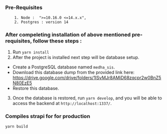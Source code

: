 ### Pre-Requisites

```
    1. Node :  ">=10.16.0 <=14.x.x",
    2. Postgres : version 14
```

### After compeleting installation of above mentioned pre-requisites, follow these steps :

1. Run `yarn install`
2. After the project is installed next step will be database setup.
* Create a PostgreSQL database named `medha_sis`.
* Download this database dump from the provided link here: https://drive.google.com/drive/folders/1lSvMJr8AMiD68zqcpr2w0BnZ5N80EzE5
* Restore this database.
3. Once the database is restored, run `yarn develop`, and you will be able to access the backend at `http://localhost:1337/`.


### Compiles strapi for for production
```
yarn build

```
